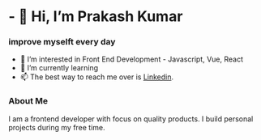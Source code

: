 # - 👋 Hi, I’m Prakash Kumar
### improve myselft every day
- 👀 I’m interested in Front End Development - Javascript, Vue, React
- 🌱 I’m currently learning 
- 📫 The best way to reach me over is [Linkedin](https://in.linkedin.com/in/prakash-rajotiya-3533b67b).

### About Me
I am a frontend developer with focus on quality products. I build personal projects during my free time.


<!---
prakashrajotiya/prakashrajotiya is a ✨ special ✨ repository because its `README.md` (this file) appears on your GitHub profile.
You can click the Preview link to take a look at your changes.
--->
